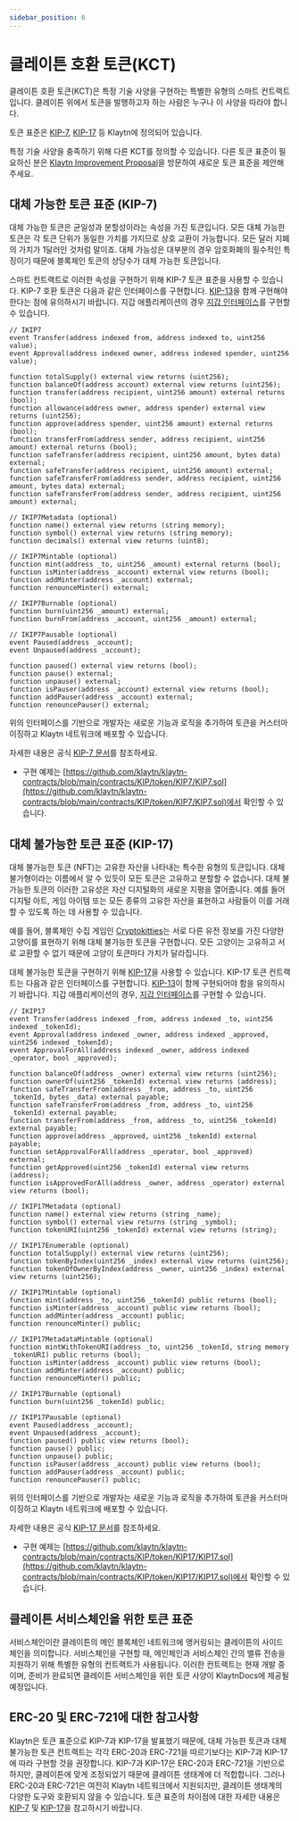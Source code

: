 ```yaml
---
sidebar_position: 6
---
```


# 클레이튼 호환 토큰(KCT)

클레이튼 호환 토큰(KCT)은 특정 기술 사양을 구현하는 특별한 유형의 스마트 컨트랙트입니다. 클레이튼 위에서 토큰을 발행하고자 하는 사람은 누구나 이 사양을 따라야 합니다.  

토큰 표준은 [KIP-7](https://kips.klaytn.foundation/KIPs/kip-7), [KIP-17](https://kips.klaytn.foundation/KIPs/kip-17) 등 Klaytn에 정의되어 있습니다.

특정 기술 사양을 충족하기 위해 다른 KCT를 정의할 수 있습니다. 다른 토큰 표준이 필요하신 분은 [Klaytn Improvement Proposal](https://github.com/klaytn/KIPs)을 방문하여 새로운 토큰 표준을 제안해 주세요.

## 대체 가능한 토큰 표준 \(KIP-7\) <a id="fungible-token-standard-kip-7"></a>

대체 가능한 토큰은 균일성과 분할성이라는 속성을 가진 토큰입니다. 모든 대체 가능한 토큰은 각 토큰 단위가 동일한 가치를 가지므로 상호 교환이 가능합니다. 모든 달러 지폐의 가치가 1달러인 것처럼 말이죠. 대체 가능성은 대부분의 경우 암호화폐의 필수적인 특징이기 때문에 블록체인 토큰의 상당수가 대체 가능한 토큰입니다.

스마트 컨트랙트로 이러한 속성을 구현하기 위해 KIP-7 토큰 표준을 사용할 수 있습니다. KIP-7 호환 토큰은 다음과 같은 인터페이스를 구현합니다. [KIP-13](https://kips.klaytn.foundation/KIPs/kip-13)을 함께 구현해야 한다는 점에 유의하시기 바랍니다. 지갑 애플리케이션의 경우 [지갑 인터페이스](https://kips.klaytn.foundation/KIPs/kip-7#wallet-interface)를 구현할 수 있습니다.

```solidity
// IKIP7
event Transfer(address indexed from, address indexed to, uint256 value);
event Approval(address indexed owner, address indexed spender, uint256 value);

function totalSupply() external view returns (uint256);
function balanceOf(address account) external view returns (uint256);
function transfer(address recipient, uint256 amount) external returns (bool);
function allowance(address owner, address spender) external view returns (uint256);
function approve(address spender, uint256 amount) external returns (bool);
function transferFrom(address sender, address recipient, uint256 amount) external returns (bool);
function safeTransfer(address recipient, uint256 amount, bytes data) external;
function safeTransfer(address recipient, uint256 amount) external;
function safeTransferFrom(address sender, address recipient, uint256 amount, bytes data) external;
function safeTransferFrom(address sender, address recipient, uint256 amount) external;

// IKIP7Metadata (optional)
function name() external view returns (string memory);
function symbol() external view returns (string memory);
function decimals() external view returns (uint8);

// IKIP7Mintable (optional)
function mint(address _to, uint256 _amount) external returns (bool);
function isMinter(address _account) external view returns (bool);
function addMinter(address _account) external;
function renounceMinter() external;

// IKIP7Burnable (optional)
function burn(uint256 _amount) external;
function burnFrom(address _account, uint256 _amount) external;

// IKIP7Pausable (optional)
event Paused(address _account);
event Unpaused(address _account);

function paused() external view returns (bool);
function pause() external;
function unpause() external;
function isPauser(address _account) external view returns (bool);
function addPauser(address _account) external;
function renouncePauser() external;
```

위의 인터페이스를 기반으로 개발자는 새로운 기능과 로직을 추가하여 토큰을 커스터마이징하고 Klaytn 네트워크에 배포할 수 있습니다.

자세한 내용은 공식 [KIP-7 문서](https://kips.klaytn.foundation/KIPs/kip-7)를 참조하세요.

* 구현 예제는 [https://github.com/klaytn/klaytn-contracts/blob/main/contracts/KIP/token/KIP7/KIP7.sol](https://github.com/klaytn/klaytn-contracts/blob/main/contracts/KIP/token/KIP7/KIP7.sol)에서 확인할 수 있습니다.

## 대체 불가능한 토큰 표준 \(KIP-17\) <a id="non-fungible-token-standard-kip-17"></a>

대체 불가능한 토큰 \(NFT\)는 고유한 자산을 나타내는 특수한 유형의 토큰입니다. 대체불가형이라는 이름에서 알 수 있듯이 모든 토큰은 고유하고 분할할 수 없습니다. 대체 불가능한 토큰의 이러한 고유성은 자산 디지털화의 새로운 지평을 열어줍니다. 예를 들어 디지털 아트, 게임 아이템 또는 모든 종류의 고유한 자산을 표현하고 사람들이 이를 거래할 수 있도록 하는 데 사용할 수 있습니다.

예를 들어, 블록체인 수집 게임인 [Cryptokitties](https://www.cryptokitties.co/)는 서로 다른 유전 정보를 가진 다양한 고양이를 표현하기 위해 대체 불가능한 토큰을 구현합니다. 모든 고양이는 고유하고 서로 교환할 수 없기 때문에 고양이 토큰마다 가치가 달라집니다.

대체 불가능한 토큰을 구현하기 위해 [KIP-17](https://kips.klaytn.foundation/KIPs/kip-17)을 사용할 수 있습니다. KIP-17 토큰 컨트랙트는 다음과 같은 인터페이스를 구현합니다. [KIP-13](https://kips.klaytn.foundation/KIPs/kip-13)이 함께 구현되어야 함을 유의하시기 바랍니다. 지갑 애플리케이션의 경우, [지갑 인터페이스](https://kips.klaytn.foundation/KIPs/kip-17#wallet-interface)를 구현할 수 있습니다.

```solidity
// IKIP17
event Transfer(address indexed _from, address indexed _to, uint256 indexed _tokenId);
event Approval(address indexed _owner, address indexed _approved, uint256 indexed _tokenId);
event ApprovalForAll(address indexed _owner, address indexed _operator, bool _approved);

function balanceOf(address _owner) external view returns (uint256);
function ownerOf(uint256 _tokenId) external view returns (address);
function safeTransferFrom(address _from, address _to, uint256 _tokenId, bytes _data) external payable;
function safeTransferFrom(address _from, address _to, uint256 _tokenId) external payable;
function transferFrom(address _from, address _to, uint256 _tokenId) external payable;
function approve(address _approved, uint256 _tokenId) external payable;
function setApprovalForAll(address _operator, bool _approved) external;
function getApproved(uint256 _tokenId) external view returns (address);
function isApprovedForAll(address _owner, address _operator) external view returns (bool);

// IKIP17Metadata (optional)
function name() external view returns (string _name);
function symbol() external view returns (string _symbol);
function tokenURI(uint256 _tokenId) external view returns (string);

// IKIP17Enumerable (optional)
function totalSupply() external view returns (uint256);
function tokenByIndex(uint256 _index) external view returns (uint256);
function tokenOfOwnerByIndex(address _owner, uint256 _index) external view returns (uint256);

// IKIP17Mintable (optional)
function mint(address _to, uint256 _tokenId) public returns (bool);
function isMinter(address _account) public view returns (bool);
function addMinter(address _account) public;
function renounceMinter() public;

// IKIP17MetadataMintable (optional)
function mintWithTokenURI(address _to, uint256 _tokenId, string memory _tokenURI) public returns (bool);
function isMinter(address _account) public view returns (bool);
function addMinter(address _account) public;
function renounceMinter() public;

// IKIP17Burnable (optional)
function burn(uint256 _tokenId) public;

// IKIP17Pausable (optional)
event Paused(address _account);
event Unpaused(address _account);
function paused() public view returns (bool);
function pause() public;
function unpause() public;
function isPauser(address _account) public view returns (bool);
function addPauser(address _account) public;
function renouncePauser() public;
```

위의 인터페이스를 기반으로 개발자는 새로운 기능과 로직을 추가하여 토큰을 커스터마이징하고 Klaytn 네트워크에 배포할 수 있습니다.

자세한 내용은 공식 [KIP-17 문서](https://kips.klaytn.foundation/KIPs/kip-17)를 참조하세요.

* 구현 예제는 [https://github.com/klaytn/klaytn-contracts/blob/main/contracts/KIP/token/KIP17/KIP17.sol](https://github.com/klaytn/klaytn-contracts/blob/main/contracts/KIP/token/KIP17/KIP17.sol)에서 확인할 수 있습니다.

## 클레이튼 서비스체인을 위한 토큰 표준 <a id="token-standards-for-klaytn-service-chain"></a>

서비스체인이란 클레이튼의 메인 블록체인 네트워크에 앵커링되는 클레이튼의 사이드체인을 의미합니다. 서비스체인을 구현할 때, 메인체인과 서비스체인 간의 밸류 전송을 지원하기 위해 특별한 유형의 컨트랙트가 사용됩니다. 이러한 컨트랙트는 현재 개발 중이며, 준비가 완료되면 클레이튼 서비스체인을 위한 토큰 사양이 KlaytnDocs에 제공될 예정입니다.

## ERC-20 및 ERC-721에 대한 참고사항 <a id="notes-on-erc-20-and-erc-721"></a>
Klaytn은 토큰 표준으로 KIP-7과 KIP-17을 발표했기 때문에, 대체 가능한 토큰과 대체 불가능한 토큰 컨트랙트는 각각 ERC-20과 ERC-721을 따르기보다는 KIP-7과 KIP-17에 따라 구현할 것을 권장합니다.
KIP-7과 KIP-17은 ERC-20과 ERC-721을 기반으로 하지만, 클레이튼에 맞게 조정되었기 때문에 클레이튼 생태계에 더 적합합니다. 그러나 ERC-20과 ERC-721은 여전히 Klaytn 네트워크에서 지원되지만, 클레이튼 생태계의 다양한 도구와 호환되지 않을 수 있습니다.
토큰 표준의 차이점에 대한 자세한 내용은 [KIP-7](https://kips.klaytn.foundation/KIPs/kip-7#differences-with-erc-20) 및 [KIP-17](https://kips.klaytn.foundation/KIPs/kip-17#differences-from-erc-721)을 참고하시기 바랍니다.
